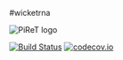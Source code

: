 #wicketrna 

![PiReT logo](https://raw.githubusercontent.com/seninp-bioinfo/wicketrna/master/src/main/webapp/logo_150.png) 

[![Build Status](https://travis-ci.org/seninp-bioinfo/wicketrna.svg?branch=master)](https://travis-ci.org/seninp-bioinfo/wicketrna) 
[![codecov.io](http://codecov.io/github/seninp-bioinfo/wicketrna/coverage.svg?branch=master)](http://codecov.io/github/seninp-bioinfo/wicketrna?branch=master)
